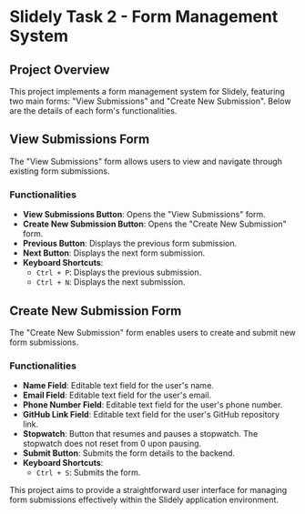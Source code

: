 # Slidely Task 2 - Form Management System

## Project Overview

This project implements a form management system for Slidely, featuring two main forms: "View Submissions" and "Create New Submission". Below are the details of each form's functionalities.

## View Submissions Form

The "View Submissions" form allows users to view and navigate through existing form submissions.

### Functionalities

- **View Submissions Button**: Opens the "View Submissions" form.
- **Create New Submission Button**: Opens the "Create New Submission" form.
- **Previous Button**: Displays the previous form submission.
- **Next Button**: Displays the next form submission.
- **Keyboard Shortcuts**: 
  - `Ctrl + P`: Displays the previous submission.
  - `Ctrl + N`: Displays the next submission.

## Create New Submission Form

The "Create New Submission" form enables users to create and submit new form submissions.

### Functionalities

- **Name Field**: Editable text field for the user's name.
- **Email Field**: Editable text field for the user's email.
- **Phone Number Field**: Editable text field for the user's phone number.
- **GitHub Link Field**: Editable text field for the user's GitHub repository link.
- **Stopwatch**: Button that resumes and pauses a stopwatch. The stopwatch does not reset from 0 upon pausing.
- **Submit Button**: Submits the form details to the backend.
- **Keyboard Shortcuts**: 
  - `Ctrl + S`: Submits the form.

This project aims to provide a straightforward user interface for managing form submissions effectively within the Slidely application environment.
